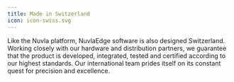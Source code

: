 ```yaml
---
title: Made in Switzerland
icon: icon-swiss.svg
---
```


Like the Nuvla platform, NuvlaEdge software is also designed Switzerland. Working closely with our hardware and distribution partners, we guarantee that the product is developed, integrated, tested and certified according to our highest standards. Our international team prides itself on its constant quest for precision and excellence.
